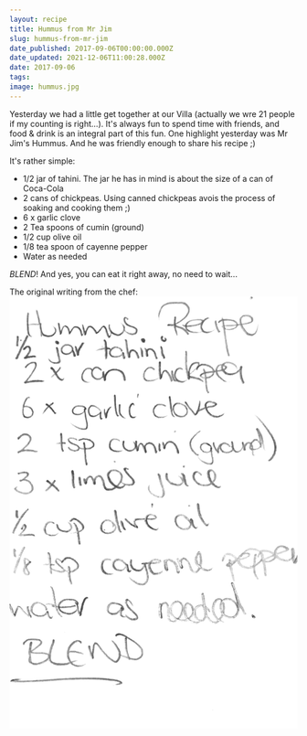 ```yaml
---
layout: recipe
title: Hummus from Mr Jim
slug: hummus-from-mr-jim
date_published: 2017-09-06T00:00:00.000Z
date_updated: 2021-12-06T11:00:28.000Z
date: 2017-09-06
tags:
image: hummus.jpg
---
```


Yesterday we had a little get together at our Villa (actually we wre 21 people if my counting is right...). It's always fun to spend time with friends, and food & drink is an integral part of this fun. One highlight yesterday was Mr Jim's Hummus. And he was friendly enough to share his recipe ;)

It's rather simple:

- 1/2 jar of tahini. The jar he has in mind is about the size of a can of Coca-Cola
- 2 cans of chickpeas. Using canned chickpeas avois the process of soaking and cooking them ;)
- 6 x garlic clove
- 2 Tea spoons of cumin (ground)
- 1/2 cup olive oil
- 1/8 tea spoon of cayenne pepper
- Water as needed

_BLEND_! And yes, you can eat it right away, no need to wait...

The original writing from the chef:
![Hummus recipy](hummus-recipe.png)
